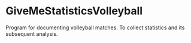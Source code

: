 # GiveMeStatisticsVolleyball
 Program for documenting volleyball matches. To collect statistics and its subsequent analysis.
